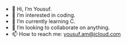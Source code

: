 - 👋 Hi, I’m Yousuf.
- 👀 I’m interested in coding.
- 🌱 I’m currently learning C.
- 💞️ I’m looking to collaborate on anything.
- 📫 How to reach me: yousuf.am@icloud.com

<!---
Ibysuf/Ibysuf is a ✨ special ✨ repository because its `README.md` (this file) appears on your GitHub profile.
You can click the Preview link to take a look at your changes.
--->
